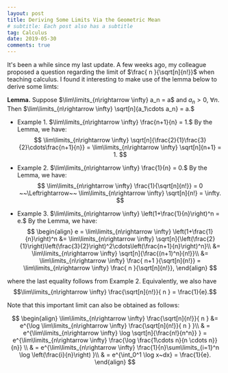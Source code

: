 ```yaml
---
layout: post
title: Deriving Some Limits Via the Geometric Mean
# subtitle: Each post also has a subtitle
tag: Calculus
date: 2019-05-30
comments: true
---
```

It's been a while since my last update. A few weeks ago, my colleague proposed a question regarding the limit of $\frac{ n }{\sqrt[n]{n!}}$ when teaching calculus. I found it interesting to make use of the lemma below to derive some limts:

**Lemma.** Suppose $\lim\limits_{n\rightarrow \infty} a_n = a$ and $a_n>0,~\forall n$. Then $\lim\limits_{n\rightarrow \infty} \sqrt[n]{a_1\cdots a_n} = a.$

- Example 1. $\lim\limits_{n\rightarrow \infty} \frac{n+1}{n} = 1.$ By the Lemma, we have:
$$
\lim\limits_{n\rightarrow \infty} \sqrt[n]{\frac{2}{1}\frac{3}{2}\cdots\frac{n+1}{n}} = \lim\limits_{n\rightarrow \infty} \sqrt[n]{n+1} = 1.
$$

- Example 2. $\lim\limits_{n\rightarrow \infty} \frac{1}{n} = 0.$ By the Lemma, we have:
$$
\lim\limits_{n\rightarrow \infty} \frac{1}{\sqrt[n]{n!}} = 0 ~~\Leftrightarrow~~ \lim\limits_{n\rightarrow \infty} \sqrt[n]{n!} = \infty.
$$

- Example 3. $\lim\limits_{n\rightarrow \infty} \left(1+\frac{1}{n}\right)^n = e.$ By the Lemma, we have:
$$
\begin{align}
e = \lim\limits_{n\rightarrow \infty} \left(1+\frac{1}{n}\right)^n
&= \lim\limits_{n\rightarrow \infty} \sqrt[n]{\left(\frac{2}{1}\right)\left(\frac{3}{2}\right)^2\cdots\left(\frac{n+1}{n}\right)^n}\\
&= \lim\limits_{n\rightarrow \infty} \sqrt[n]{\frac{(n+1)^n}{n!}}\\
&= \lim\limits_{n\rightarrow \infty}  \frac{ n+1 }{\sqrt[n]{n!}} = \lim\limits_{n\rightarrow \infty}  \frac{ n }{\sqrt[n]{n!}},
\end{align}
$$

where the last equality follows from Example 2. Equivalently, we also have
$$\lim\limits_{n\rightarrow \infty}  \frac{\sqrt[n]{n!}}{ n } = \frac{1}{e}.$$

Note that this important limit can also be obtained as follows:

$$
\begin{align}
\lim\limits_{n\rightarrow \infty}  \frac{\sqrt[n]{n!}}{ n } &=  e^{\log \lim\limits_{n\rightarrow \infty}  \frac{\sqrt[n]{n!}}{ n } }\\
& =  e^{\lim\limits_{n\rightarrow \infty}  \log \sqrt[n]{\frac{n!}{n^n}} } = e^{\lim\limits_{n\rightarrow \infty}  \frac{\log \frac{1\cdots n}{n \cdots n}}{n}} \\
& = e^{\lim\limits_{n\rightarrow \infty}  \frac{1}{n}\sum\limits_{i=1}^n \log \left(\frac{i}{n}\right) }\\
& = e^{\int_0^1 \log x~dx} = \frac{1}{e}.
\end{align}
$$
